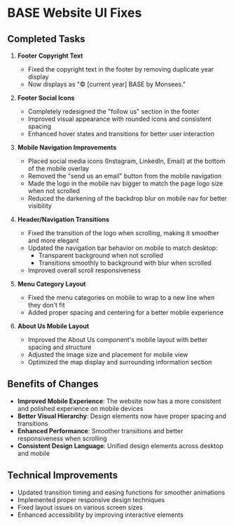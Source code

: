 # BASE Website UI Fixes

## Completed Tasks

1. **Footer Copyright Text**
   - Fixed the copyright text in the footer by removing duplicate year display
   - Now displays as "© [current year] BASE by Monsees." 

2. **Footer Social Icons**
   - Completely redesigned the "follow us" section in the footer
   - Improved visual appearance with rounded icons and consistent spacing
   - Enhanced hover states and transitions for better user interaction

3. **Mobile Navigation Improvements**
   - Placed social media icons (Instagram, LinkedIn, Email) at the bottom of the mobile overlay
   - Removed the "send us an email" button from the mobile navigation
   - Made the logo in the mobile nav bigger to match the page logo size when not scrolled
   - Reduced the darkening of the backdrop blur on mobile nav for better visibility

4. **Header/Navigation Transitions**
   - Fixed the transition of the logo when scrolling, making it smoother and more elegant
   - Updated the navigation bar behavior on mobile to match desktop:
     - Transparent background when not scrolled
     - Transitions smoothly to background with blur when scrolled
   - Improved overall scroll responsiveness

5. **Menu Category Layout**
   - Fixed the menu categories on mobile to wrap to a new line when they don't fit
   - Added proper spacing and centering for a better mobile experience

6. **About Us Mobile Layout**
   - Improved the About Us component's mobile layout with better spacing and structure
   - Adjusted the image size and placement for mobile view
   - Optimized the map display and surrounding information section

## Benefits of Changes

- **Improved Mobile Experience**: The website now has a more consistent and polished experience on mobile devices
- **Better Visual Hierarchy**: Design elements now have proper spacing and transitions
- **Enhanced Performance**: Smoother transitions and better responsiveness when scrolling
- **Consistent Design Language**: Unified design elements across desktop and mobile

## Technical Improvements

- Updated transition timing and easing functions for smoother animations
- Implemented proper responsive design techniques
- Fixed layout issues on various screen sizes
- Enhanced accessibility by improving interactive elements 
